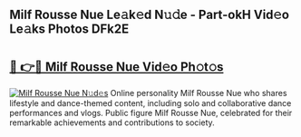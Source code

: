 ## Milf Rousse Nue Le𝚊k𝚎d N𝚞𝚍e - Part-okH Vid𝚎o Le𝚊ks Photos DFk2E

# <h2><a href="http://fb6yw5.evod.top/?m=Milf+Rousse+Nue">🔗 👉🔴 Milf Rousse Nue Vid𝚎o Ph𝚘t𝚘s</a></h2>

[![Milf Rousse Nue N𝚞d𝚎s](https://i.imgur.com/8V9OHl7.gif)](http://fb6yw5.evod.top/?m=Milf+Rousse+Nue)
Online personality Milf Rousse Nue who shares lifestyle and dance-themed content, including solo and collaborative dance performances and vlogs. Public figure Milf Rousse Nue, celebrated for their remarkable achievements and contributions to society. 
